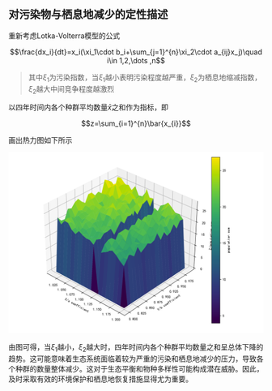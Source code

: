 ## 对污染物与栖息地减少的定性描述

重新考虑Lotka-Volterra模型的公式

$$\frac{dx_i}{dt}=x_i(\xi_1\cdot b_i+\sum_{j=1}^{n}\xi_2\cdot a_{ij}x_j)\quad i\in 1,2,\dots ,n$$

> 其中$\xi_1$为污染指数，当$\xi_1$越小表明污染程度越严重，$\xi_2$为栖息地缩减指数，$\xi_2$越大中间竞争程度越激烈

以四年时间内各个种群平均数量$\bar{x}$之和作为指标，即

$$z=\sum_{i=1}^{n}\bar{x_{i}}$$

画出热力图如下所示

![2023mcmq3-1](https://github.com/amethysttim/amethysttim.github.io/blob/main/docs/images/2023mcmq3-1.png?raw=true)

由图可得，当$\xi_1$越小，$\xi_2$越大时，四年时间内各个种群平均数量之和呈总体下降的趋势。这可能意味着生态系统面临着较为严重的污染和栖息地减少的压力，导致各个种群的数量整体减少。这对于生态平衡和物种多样性可能构成潜在威胁。因此，及时采取有效的环境保护和栖息地恢复措施显得尤为重要。
